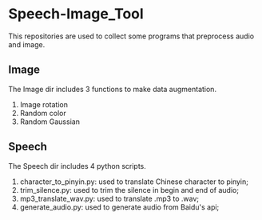 # Speech-Image_Tool
This repositories are used to collect some programs that preprocess audio and image.

## Image
The Image dir includes 3 functions to make data augmentation.

1. Image rotation
2. Random color
3. Random Gaussian 


## Speech
The Speech dir includes 4 python scripts.

1. character_to_pinyin.py: used to translate Chinese character to pinyin;
2. trim_silence.py: used to trim the silence in begin and end of audio;
3. mp3_translate_wav.py: used to translate .mp3 to .wav;
4. generate_audio.py: used to generate audio from Baidu's api;